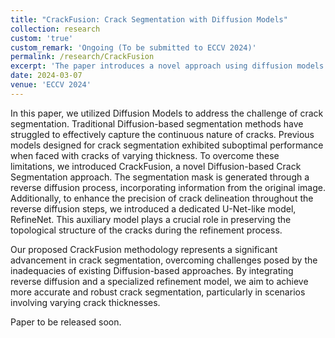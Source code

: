```yaml
---
title: "CrackFusion: Crack Segmentation with Diffusion Models"
collection: research
custom: 'true'
custom_remark: 'Ongoing (To be submitted to ECCV 2024)'
permalink: /research/CrackFusion
excerpt: 'The paper introduces a novel approach using diffusion models to create accurate crack segmentation maps by leveraging original image data during reverse diffusion. A "RefineNet" model then ensures the generated maps at each timestep align topologically with actual crack structures.'
date: 2024-03-07
venue: 'ECCV 2024'
---
```


<style>

/* Style the counter cards */
.card {
<!--   box-shadow: 0 4px 8px 0 rgba(0, 0, 0, 0.2); /* this adds the "card" effect */ -->
  padding: 16px;
<!--   text-align: center; -->
<!--   background-color: #f1f1f1; -->
}

a:link {
  text-decoration: none;
}
</style>

In this paper, we utilized Diffusion Models to address the challenge of crack segmentation. Traditional Diffusion-based segmentation methods have struggled to effectively capture the continuous nature of cracks. Previous models designed for crack segmentation exhibited suboptimal performance when faced with cracks of varying thickness. To overcome these limitations, we introduced CrackFusion, a novel Diffusion-based Crack Segmentation approach. The segmentation mask is generated through a reverse diffusion process, incorporating information from the original image. Additionally, to enhance the precision of crack delineation throughout the reverse diffusion steps, we introduced a dedicated U-Net-like model, RefineNet. This auxiliary model plays a crucial role in preserving the topological structure of the cracks during the refinement process.

Our proposed CrackFusion methodology represents a significant advancement in crack segmentation, overcoming challenges posed by the inadequacies of existing Diffusion-based approaches. By integrating reverse diffusion and a specialized refinement model, we aim to achieve more accurate and robust crack segmentation, particularly in scenarios involving varying crack thicknesses.


Paper to be released soon.